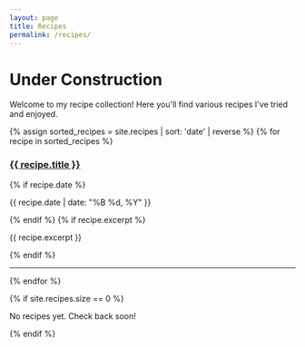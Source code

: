 ```yaml
---
layout: page
title: Recipes
permalink: /recipes/
---
```


# Under Construction

Welcome to my recipe collection! Here you'll find various recipes I've tried and enjoyed.

{% assign sorted_recipes = site.recipes | sort: 'date' | reverse %}
{% for recipe in sorted_recipes %}
  <div class="posts-item">
    <h3><a href="{{ recipe.url | relative_url }}">{{ recipe.title }}</a></h3>
    {% if recipe.date %}
      <p class="posts-date">{{ recipe.date | date: "%B %d, %Y" }}</p>
    {% endif %}
    {% if recipe.excerpt %}
      <p class="posts-excerpt">{{ recipe.excerpt }}</p>
    {% endif %}
  </div>
  <hr class="separator">
{% endfor %}

{% if site.recipes.size == 0 %}
  <p>No recipes yet. Check back soon!</p>
{% endif %}
